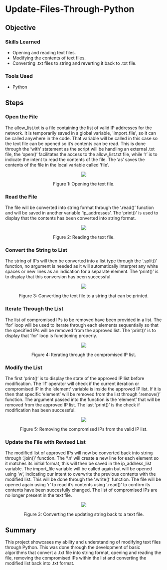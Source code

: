 # Update-Files-Through-Python

## Objective

### Skills Learned
- Opening and reading text files.
- Modifying the contents of text files.
- Converting .txt files to string and reverting it back to .txt file.

### Tools Used
- Python

## Steps

### Open the File

The allow_list.txt is a file containing the list of valid IP addresses for the network. It is temporarily saved in a global variable, 'import_file', so it can be called anywhere in the code. That variable will be called in this case so the text file can be opened so it’s contents can be read. This is done through the ‘with’ statement as the script will be handling an external .txt file, the ‘open()’ facilitates the access to the allow_list.txt file, while ‘r’ is to indicate the intent to read the contents of the file. The ’as’ saves the contents of the file in the local variable called ‘file’.

<p align="center">
  <img src="https://github.com/user-attachments/assets/5127faa8-2fee-422a-809a-c115d6d46ae0">

  <p align="center">
    Figure 1: Opening the text file.
  </p>
</p>

### Read the File

The file will be converted into string format through the ‘.read()’ function and will be saved in another variable ‘ip_addresses’. The ‘print()’ is used to display that the contents has been converted into string format.

<p align="center">
  <img src="https://github.com/user-attachments/assets/ba7ccb0d-7ea0-4947-a101-d1fde8e2077c">

  <p align="center">
    Figure 2: Reading the text file.
  </p>
</p>

### Convert the String to List

The string of IPs will then be converted into a list type through the ‘.split()’ function, no argument is needed as it will automatically interpret any white spaces or new lines as an indication for a separate element. The ‘print()’ is to display that this conversion has been successful.

<p align="center">
  <img src="https://github.com/user-attachments/assets/1f67d912-54fe-47aa-9336-c8bfb45045d3">

  <p align="center">
    Figure 3: Converting the text file to a string that can be printed.
  </p>
</p>

### Iterate Through the List

The list of compromised IPs to be removed have been provided in a list. The ‘for’ loop will be used to iterate through each elements sequentially so that the specified IPs will be removed from the approved list. The ‘print()’ is to display that ‘for’ loop is functioning properly.

<p align="center">
  <img src="https://github.com/user-attachments/assets/2a5c91e4-2e3f-47c1-855e-13f2ee65f967">

  <p align="center">
    Figure 4: Iterating through the compromised IP list.
  </p>
</p>

### Modify the List

The first ‘print()’ is to display the state of the approved IP list before modification. The ‘if’ operator will check if the current iteration or compromised IP in the ‘element’ variable is inside the approved IP list. If it is then that specific ‘element’ will be removed from the list through ‘.remove()’ function. The argument passed into the function is the ‘element’ that will be removed from the approved IP list. The last ‘print()’ is the check if modification has been successful.

<p align="center">
  <img src="https://github.com/user-attachments/assets/7912db03-7645-488b-a90e-91fd95b2d6f9">

  <p align="center">
    Figure 5: Removing the compromised IPs from the valid IP list.
  </p>
</p>

### Update the File with Revised List

The modified list of approved IPs will now be converted back into string through ‘.join()’ function. The ‘\n’ will create a new line for each element so it matches its initial format, this will then be saved in the ip_address_list variable. The import_file variable will be called again but will be opened using ‘w’, indicating our intent to overwrite the previous contents with the modified list. This will be done through the ‘.write()’ function. The file will be opened again using ‘r’ to read it’s contents using ‘.read()’ to confirm its contents have been succesfully changed. The list of compromised IPs are no longer present in the text file.

<p align="center">
  <img src="https://github.com/user-attachments/assets/f445c638-46e5-42d3-b411-2764166d9110">

  <p align="center">
    Figure 3: Converting the updating string back to a text file.
  </p>
</p>

## Summary

This project showcases my ability and understanding of modifying text files through Python. This was done through the development of basic algorithms that convert a .txt file into string format, opening and reading the file, removing the compromised IPs within the list and converting the modified list back into .txt format.
